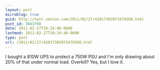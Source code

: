 ```yaml
---
layout: post
microblog: true
guid: http://twit.vmstan.com/2011/02/27/42017303973470208.html
post_id: 3043798
date: 2011-02-27T18:24:40-0600
lastmod: 2011-02-27T18:24:40-0600
type: post
url: /2011/02/27/42017303973470208.html
---
```

I bought a 810W UPS to protect a 750W PSU and I'm only drawing about 20% of that under normal load. Overkill? Yes, but I love it.
